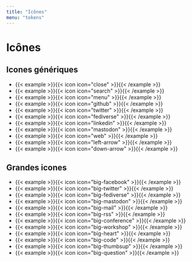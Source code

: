 ```yaml
---
title: "Icônes"
menu: "tokens"
---
```


# Icônes

## Icones génériques

* {{< example >}}{{< icon icon="close" >}}{{< /example >}}
* {{< example >}}{{< icon icon="search" >}}{{< /example >}}
* {{< example >}}{{< icon icon="menu" >}}{{< /example >}}
* {{< example >}}{{< icon icon="github" >}}{{< /example >}}
* {{< example >}}{{< icon icon="twitter" >}}{{< /example >}}
* {{< example >}}{{< icon icon="fediverse" >}}{{< /example >}}
* {{< example >}}{{< icon icon="linkedin" >}}{{< /example >}}
* {{< example >}}{{< icon icon="mastodon" >}}{{< /example >}}
* {{< example >}}{{< icon icon="web" >}}{{< /example >}}
* {{< example >}}{{< icon icon="left-arrow" >}}{{< /example >}}
* {{< example >}}{{< icon icon="down-arrow" >}}{{< /example >}}

## Grandes icones

<div class="footer">
    <ul>
        <li>{{< example >}}{{< icon icon="big-facebook" >}}{{< /example >}}</li>
        <li>{{< example >}}{{< icon icon="big-twitter" >}}{{< /example >}}</li>
        <li>{{< example >}}{{< icon icon="big-fediverse" >}}{{< /example >}}</li>
        <li>{{< example >}}{{< icon icon="big-mastodon" >}}{{< /example >}}</li>
        <li>{{< example >}}{{< icon icon="big-mail" >}}{{< /example >}}</li>
        <li>{{< example >}}{{< icon icon="big-rss" >}}{{< /example >}}</li>
        <li>{{< example >}}{{< icon icon="big-conference" >}}{{< /example >}}</li>
        <li>{{< example >}}{{< icon icon="big-workshop" >}}{{< /example >}}</li>
        <li>{{< example >}}{{< icon icon="big-heart" >}}{{< /example >}}</li>
        <li>{{< example >}}{{< icon icon="big-code" >}}{{< /example >}}</li>
        <li>{{< example >}}{{< icon icon="big-thumbsup" >}}{{< /example >}}</li>
        <li>{{< example >}}{{< icon icon="big-question" >}}{{< /example >}}</li>
    </ul>
</div>
